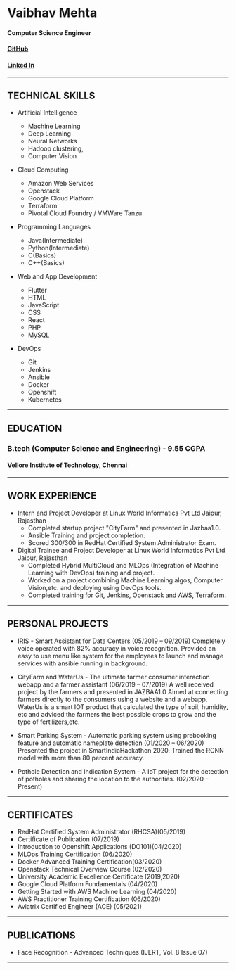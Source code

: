 Vaibhav Mehta
=================
#### Computer Science Engineer
#### [GitHub](github.com/Vaibhav-Mehta-19)
#### [Linked In](linkedin.com/in/vaibhavmehta1999)
------

## TECHNICAL SKILLS
* Artificial Intelligence
   * Machine Learning
   * Deep Learning
   * Neural Networks
   * Hadoop clustering,
   * Computer Vision

* Cloud Computing 
   * Amazon Web Services
   * Openstack
   * Google Cloud Platform
   * Terraform
   * Pivotal Cloud Foundry / VMWare Tanzu

* Programming Languages
   * Java(Intermediate)
   * Python(Intermediate)
   * C(Basics)
   * C++(Basics)
   
* Web and App Development
   * Flutter
   * HTML
   * JavaScript
   * CSS
   * React
   * PHP
   * MySQL

* DevOps
   * Git
   * Jenkins
   * Ansible
   * Docker
   * Openshift
   * Kubernetes
   
-----

## EDUCATION
### B.tech (Computer Science and Engineering) - 9.55 CGPA
#### Vellore Institute of Technology, Chennai

----

## WORK EXPERIENCE

* Intern and Project Developer at Linux World Informatics Pvt Ltd
  Jaipur, Rajasthan
    * Completed startup project "CityFarm" and presented in Jazbaa1.0.
    * Ansible Training and project completion.
    * Scored 300/300 in RedHat Certified System Administrator Exam.
* Digital Trainee and Project Developer at Linux World Informatics Pvt Ltd
  Jaipur, Rajasthan
    * Completed Hybrid MultiCloud and MLOps (Integration of Machine Learning with DevOps) training and project.
    * Worked on a project combining Machine Learning algos, Computer Vision,etc. and deploying using DevOps tools.
    * Completed training for Git, Jenkins, Openstack and AWS, Terraform.

----

## PERSONAL PROJECTS

* IRIS - Smart Assistant for Data Centers (05/2019 – 09/2019)
Completely voice operated with 82% accuracy in voice recognition.
Provided an easy to use menu like system for the employees to launch and manage services with ansible running in background.

* CityFarm and WaterUs - The ultimate farmer consumer interaction webapp and a farmer assistant (06/2019 – 07/2019)
A well received project by the farmers and presented in JAZBAA1.0
Aimed at connecting farmers directly to the consumers using a website and a webapp.
WaterUs is a smart IOT product that calculated the type of soil, humidity, etc and adviced the farmers the best possible crops to grow and the type
of fertilizers,etc.

* Smart Parking System - Automatic parking system using prebooking feature and automatic nameplate detection (01/2020 – 06/2020)
Presented the project in SmartIndiaHackathon 2020.
Trained the RCNN model with more than 80 percent accuracy.

* Pothole Detection and Indication System - A IoT project for the detection of potholes and sharing the location to the authorities. (02/2020 – Present)

----

## CERTIFICATES

* RedHat Certified System Administrator (RHCSA)(05/2019)
* Certificate of Publication (07/2019)
* Introduction to Openshift Applications (DO101)(04/2020)
* MLOps Training Certification (06/2020) 
* Docker Advanced Training Certification(03/2020)
* Openstack Technical Overview Course (02/2020) 
* University Academic Excellence Certificate (2019,2020)
* Google Cloud Platform Fundamentals (04/2020) 
* Getting Started with AWS Machine Learning (04/2020)
* AWS Practitioner Training Certification (06/2020)
* Aviatrix Certified Engineer (ACE) (05/2021)


----

## PUBLICATIONS
* Face Recognition - Advanced Techniques (IJERT, Vol. 8 Issue 07)

----
